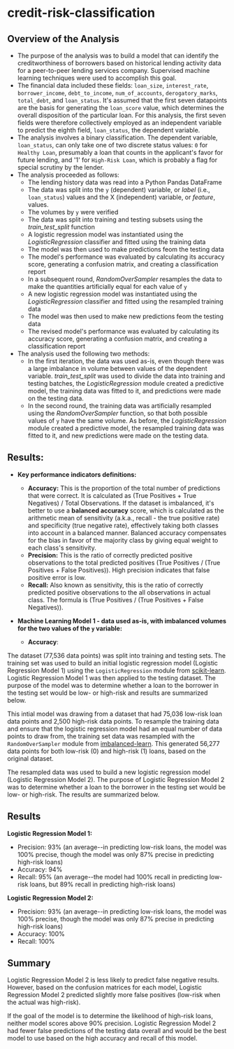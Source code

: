 # credit-risk-classification

## Overview of the Analysis
* The purpose of the analysis was to build a model that can identify the creditworthiness of borrowers based on historical lending activity data for a peer-to-peer lending services company. Supervised machine learning techniques were used to accomplish this goal.
* The financial data included these fields: `loan_size`, `interest_rate`,	`borrower_income`, `debt_to_income`,	`num_of_accounts`,	`derogatory_marks`, `total_debt`, and `loan_status`. It's assumed that the first seven datapoints are the basis for generating the `loan_score` value, which determines the overall disposition of the particular loan. For this analysis, the first seven fields were therefore collectively employed as an independent variable to predict the eighth field, `loan_status`, the dependent variable.
* The analysis involves a binary classification. The dependent variable, `loan_status`, can only take one of two discrete status values: `0` for `Healthy Loan`, presumably a loan that counts in the applicant's favor for future lending, and '1' for `High-Risk Loan`, which is probably a flag for special scrutiny by the lender.
* The analysis proceeded as follows:
  -  The lending history data was read into a Python Pandas DataFrame
  -  The data was split into the `y` (dependent) variable, or _label_ (i.e., `loan_status`) values and the X (independent) variable, or _feature_, values.
  -  The volumes by `y` were verified
  -  The data was split into training and testing subsets using the _train_test_split_ function
  -  A logistic regression model was instantiated using the _LogisticRegression_ classifier and fitted using the training data
  -  The model was then used to make predictions feom the testing data
  -  The model's performance was evaluated by calculating its accuracy score, generating a confusion matrix, and creating a classification report
  -  In a subsequent round, _RandomOverSampler_ resamples the data to make the quantities artificially equal for each value of `y`
  -  A new logistic regression model was instantiated using the _LogisticRegression_ classifier and fitted using the resampled training data
  -  The model was then used to make new predictions feom the testing data
  -  The revised model's performance was evaluated by calculating its accuracy score, generating a confusion matrix, and creating a classification report
* The analysis used the following two methods:
  -  In the first iteration, the data was used as-is, even though there was a large imbalance in volume between values of the dependent variable. _train_test_split_ was used to divide the data into training and testing batches, the _LogisticRegression_ module created a predictive model, the training data was fitted to it, and predictions were made on the testing data.
  -  In the second round, the training data was artificially resampled using the _RandomOverSampler_ function, so that both possible values of `y` have the same volume. As before, the _LogisticRegression_ module created a predictive model, the resampled training data was fitted to it, and new predictions were made on the testing data.

## Results:
* **Key performance indicators definitions:**
  - **Accuracy:** This is the proportion of the total number of predictions that were correct. It is calculated as (True Positives + True Negatives) / Total Observations. If the dataset is imbalanced, it's better to use a **balanced accuracy** score, which is calculated as the arithmetic mean of sensitivity (a.k.a., recall - the true positive rate) and specificity (true negative rate), effectively taking both classes into account in a balanced manner. Balanced accuracy compensates for the bias in favor of the majority class by giving equal weight to each class's sensitivity.
  - **Precision:** This is the ratio of correctly predicted positive observations to the total predicted positives (True Positives / (True Positives + False Positives)). High precision indicates that false positive error is low.
  - **Recall:** Also known as sensitivity, this is the ratio of correctly predicted positive observations to the all observations in actual class. The formula is (True Positives / (True Positives + False Negatives)).

* **Machine Learning Model 1 - data used as-is, with imbalanced volumes for the two values of the `y` variable:**
  - **Accuracy**: 

The dataset (77,536 data points) was split into training and testing sets. The training set was used to build an initial logistic regression model (Logistic Regression Model 1) using the `LogisticRegression` module from <a href=https://scikit-learn.org/stable/index.html>scikit-learn</a>. Logistic Regression Model 1 was then applied to the testing dataset. The purpose of the model was to determine whether a loan to the borrower in the testing set would be low- or high-risk and results are summarized below.

This intial model was drawing from a dataset that had 75,036 low-risk loan data points and 2,500 high-risk data points. To resample the training data and ensure that the logistic regression model had an equal number of data points to draw from, the training set data was resampled with the `RandomOverSampler` module from <a href=https://imbalanced-learn.org/dev/index.html>imbalanced-learn</a>. This generated 56,277 data points for both low-risk (0) and high-risk (1) loans, based on the original dataset.

The resampled data was used to build a new logistic regression model (Logistic Regression Model 2). The purpose of Logistic Regression Model 2 was to determine whether a loan to the borrower in the testing set would be low- or high-risk. The results are summarized below.

## Results

<strong>Logistic Regression Model 1:</strong>

* Precision: 93% (an average--in predicting low-risk loans, the model was 100% precise, though the model was only 87% precise in predicting high-risk loans)
* Accuracy: 94% 
* Recall: 95% (an average--the model had 100% recall in predicting low-risk loans, but 89% recall in predicting high-risk loans)

<strong>Logistic Regression Model 2:</strong>

* Precision: 93% (an average--in predicting low-risk loans, the model was 100% precise, though the model was only 87% precise in predicting high-risk loans)
* Accuracy: 100% 
* Recall: 100%

## Summary

Logistic Regression Model 2 is less likely to predict false negative results. However, based on the confusion matrices for each model, Logistic Regression Model 2 predicted slightly more false positives (low-risk when the actual was high-risk). 

If the goal of the model is to determine the likelihood of high-risk loans, neither model scores above 90% precision. Logistic Regression Model 2 had fewer false predictions of the testing data overall and would be the best model to use based on the high accuracy and recall of this model.
